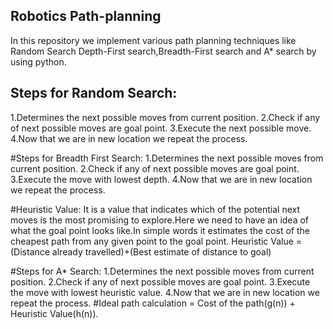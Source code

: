 ## Robotics Path-planning
In this repository we implement various path planning techniques like Random Search Depth-First search,Breadth-First search and A* search by using python.

## Steps for Random Search:
1.Determines the next possible moves from current position.
2.Check if any of next possible moves are goal point.
3.Execute the next possible move.
4.Now that we are in new location we repeat the process.

#Steps for Breadth First Search:
1.Determines the next possible moves from current position.
2.Check if any of next possible moves are goal point.
3.Execute the move with lowest depth.
4.Now that we are in new location we repeat the process.

#Heuristic Value:
It is a value that indicates which of the potential next moves is the most promising to explore.Here we need to have an idea of what the goal point looks like.In simple words it estimates the cost of the cheapest path from any given point to the goal point.
Heuristic Value = (Distance already travelled)+(Best estimate of distance to goal)

#Steps for A* Search:
1.Determines the next possible moves from current position.
2.Check if any of next possible moves are goal point.
3.Execute the move with lowest heuristic value.
4.Now that we are in new location we repeat the process.
#Ideal path calculation = Cost of the path(g(n)) + Heuristic Value(h(n)).
